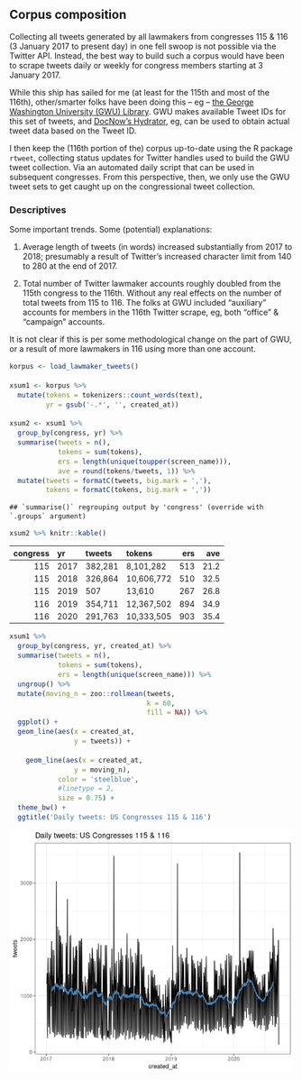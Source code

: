 Corpus composition
------------------

Collecting all tweets generated by all lawmakers from congresses 115 &
116 (3 January 2017 to present day) in one fell swoop is not possible
via the Twitter API. Instead, the best way to build such a corpus would
have been to scrape tweets daily or weekly for congress members starting
at 3 January 2017.

While this ship has sailed for me (at least for the 115th and most of
the 116th), other/smarter folks have been doing this – eg – [the George
Washington University (GWU)
Library](https://tweetsets.library.gwu.edu/). GWU makes available Tweet
IDs for this set of tweets, and [DocNow’s
Hydrator](https://github.com/DocNow/hydrator), eg, can be used to obtain
actual tweet data based on the Tweet ID.

I then keep the (116th portion of the) corpus up-to-date using the R
package `rtweet`, collecting status updates for Twitter handles used to
build the GWU tweet collection. Via an automated daily script that can
be used in subsequent congresses. From this perspective, then, we only
use the GWU tweet sets to get caught up on the congressional tweet
collection.

### Descriptives

Some important trends. Some (potential) explanations:

1.  Average length of tweets (in words) increased substantially from
    2017 to 2018; presumably a result of Twitter’s increased character
    limit from 140 to 280 at the end of 2017.

2.  Total number of Twitter lawmaker accounts roughly doubled from the
    115th congress to the 116th. Without any real effects on the number
    of total tweets from 115 to 116. The folks at GWU included
    “auxiliary” accounts for members in the 116th Twitter scrape, eg,
    both “office” & “campaign” accounts.

It is not clear if this is per some methodological change on the part of
GWU, or a result of more lawmakers in 116 using more than one account.

``` r
korpus <- load_lawmaker_tweets()

xsum1 <- korpus %>%
  mutate(tokens = tokenizers::count_words(text),
         yr = gsub('-.*', '', created_at))

xsum2 <- xsum1 %>%
  group_by(congress, yr) %>%
  summarise(tweets = n(),
            tokens = sum(tokens),
            ers = length(unique(toupper(screen_name))),
            ave = round(tokens/tweets, 1)) %>%
  mutate(tweets = formatC(tweets, big.mark = ','),
         tokens = formatC(tokens, big.mark = ','))
```

    ## `summarise()` regrouping output by 'congress' (override with `.groups` argument)

``` r
xsum2 %>% knitr::kable()
```

|  congress| yr   | tweets  | tokens     |  ers|   ave|
|---------:|:-----|:--------|:-----------|----:|-----:|
|       115| 2017 | 382,281 | 8,101,282  |  513|  21.2|
|       115| 2018 | 326,864 | 10,606,772 |  510|  32.5|
|       115| 2019 | 507     | 13,610     |  267|  26.8|
|       116| 2019 | 354,711 | 12,367,502 |  894|  34.9|
|       116| 2020 | 291,763 | 10,333,505 |  903|  35.4|

``` r
xsum1 %>%
  group_by(congress, yr, created_at) %>%
  summarise(tweets = n(),
            tokens = sum(tokens),
            ers = length(unique(screen_name))) %>%
  ungroup() %>%
  mutate(moving_n = zoo::rollmean(tweets, 
                                  k = 60, 
                                  fill = NA)) %>%
  ggplot() +
  geom_line(aes(x = created_at, 
                y = tweets)) +
  
    geom_line(aes(x = created_at,
                y = moving_n),
            color = 'steelblue',
            #linetype = 2,
            size = 0.75) +
  theme_bw() +
  ggtitle('Daily tweets: US Congresses 115 & 116')
```

![](corpus-composition_files/figure-markdown_github/unnamed-chunk-3-1.png)
